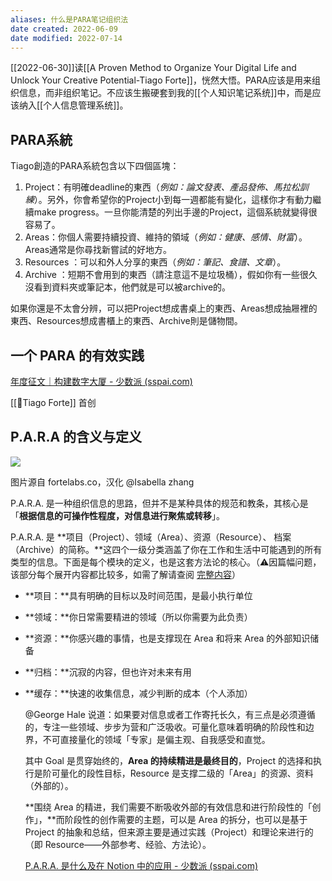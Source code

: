 ```yaml
---
aliases: 什么是PARA笔记组织法
date created: 2022-06-09
date modified: 2022-07-14
---
```


[[2022-06-30]]读[[A Proven Method to Organize Your Digital Life and Unlock Your Creative Potential-Tiago Forte]]，恍然大悟。PARA应该是用来组织信息，而非组织笔记。不应该生搬硬套到我的[[个人知识笔记系统]]中，而是应该纳入[[个人信息管理系统]]。

## PARA系統

Tiago創造的PARA系統包含以下四個區塊：

1. Project：有明確deadline的東西（_例如：論文發表、產品發佈、馬拉松訓練_）。另外，你會希望你的Project小到每一週都能有變化，這樣你才有動力繼續make progress。一旦你能清楚的列出手邊的Project，這個系統就變得很容易了。
2. Areas：你個人需要持續投資、維持的領域（_例如：健康、感情、財富_）。Areas通常是你尋找新嘗試的好地方。
3. Resources ：可以和外人分享的東西（_例如：筆記、食譜、文章_）。
4. Archive ：短期不會用到的東西（請注意這不是垃圾桶），假如你有一些很久沒看到資料夾或筆記本，他們就是可以被archive的。

如果你還是不太會分辨，可以把Project想成書桌上的東西、Areas想成抽屜裡的東西、Resources想成書櫃上的東西、Archive則是儲物間。

## 一个 PARA 的有效实践

[年度征文｜构建数字大厦 - 少数派 (sspai.com)](https://sspai.com/post/71707)

[[🧑Tiago Forte]] 首创

## P.A.R.A 的含义与定义

![](https://cdn.sspai.com/2020/07/19/f4332cfd92d87d2926dfbdfa435a4626.png?imageView2/2/w/1120/q/90/interlace/1/ignore-error/1)

图片源自 fortelabs.co，汉化 @Isabella zhang

P.A.R.A. 是一种组织信息的思路，但并不是某种具体的规范和教条，其核心是「**根据信息的可操作性程度，对信息进行聚焦或转移**」。

P.A.R.A. 是 **项目（Project）、领域（Area）、资源（Resource）、 档案（Archive）的简称。**这四个一级分类涵盖了你在工作和生活中可能遇到的所有类型的信息。下面是每个模块的定义，也是这套方法论的核心。（⚠️因篇幅问题，该部分每个展开内容都比较多，如需了解请查阅 [完整内容](https://index.pmthinking.com/P-A-R-A-Notion-19909e5aac3049d887197dcfb1e97fd5)）

- **项目：**具有明确的目标以及时间范围，是最小执行单位
- **领域：**你日常需要精进的领域（所以你需要为此负责）
- **资源：**你感兴趣的事情，也是支撑现在 Area 和将来 Area 的外部知识储备
- **归档：**沉寂的内容，但也许对未来有用
- **缓存：**快速的收集信息，减少判断的成本（个人添加）
  

  @George Hale 说道：如果要对信息或者工作寄托长久，有三点是必须遵循的，专注一些领域、步步为营和广泛吸收。可量化意味着明确的阶段性和边界，不可直接量化的领域「专家」是偏主观、自我感受和直觉。

  

  其中 Goal 是贯穿始终的，**Area 的持续精进是最终目的**，Project 的选择和执行是阶可量化的段性目标，Resource 是支撑二级的「Area」的资源、资料（外部的）。

  

  **围绕 Area 的精进，我们需要不断吸收外部的有效信息和进行阶段性的「创作」，**而阶段性的创作需要的主题，可以是 Area 的拆分，也可以是基于 Project 的抽象和总结，但来源主要是通过实践（Project）和理论来进行的（即 Resource——外部参考、经验、方法论）。

  

  [P.A.R.A. 是什么及在 Notion 中的应用 - 少数派 (sspai.com)](https://sspai.com/post/61459)
